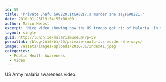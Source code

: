 ```yaml
---
id: 59
title: 'Private Snafu &#8220;It&#8217;s murder she says&#8221;'
date: 2010-01-25T19:34:55+00:00
author: Marco Herbst
excerpt: 'Nice video showing how the US troops got rid of Malaria. In the beginning anopheles mosquitoes rocked, but later on people got to know about the transmission of malaria, and so everything necessary in order avoid mosquito bites was done. But still persons like snafu are a meal for mosquitoes.   '
layout: single
guid: http://lunch.ie/malariamuseum/?p=59
permalink: /blog/2010/01/25/private-snafu-its-murder-she-says/
image: /assets/images/uploads/2010/01/index41.jpeg
categories:
  - Public Health Awareness
  - Video
---
```

US Army malaria awareness video.